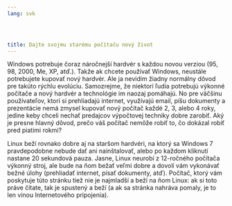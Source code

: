 ```yaml
---
lang: svk
﻿



title: Dajte svojmu starému počítaču nový život
---
```


Windows potrebuje čoraz náročnejší hardvér s  každou novou verziou (95, 98, 2000, Me, XP, atď.). Takže ak chcete používať Windows, neustále potrebujete kupovať nový hardvér. Ale ja nevidím žiadny normálny dôvod pre takúto rýchlu evolúciu. Samozrejme, že niektorí ľudia potrebujú výkonné počítače a nový hardvér a technológie im naozaj pomáhajú. No pre väčšinu používateľov, ktorí si prehliadajú internet, využívajú email, píšu dokumenty a prezentácie nemá zmysel kupovať nový počítač každé 2, 3, alebo 4 roky, jedine keby chceli nechať predajcov výpočtovej techniky dobre zarobiť. Aký je presne hlavný dôvod, prečo váš počítač nemôže robiť to, čo dokázal robiť pred piatimi rokmi?

Linux beží rovnako dobre aj na staršom hardvéri, na ktorý sa Windows 7 pravdepodobne nebude dať ani nainštalovať, alebo po každom kliknutí nastane 20 sekundová pauza. Jasne, Linux neurobí z 12-ročného počítača výkonný stroj, ale bude na ňom bežať veľmi dobre a dovolí vám vykonávať bežné úlohy (prehliadať internet, písať dokumenty, atď). Počítač, ktorý vám poskytuje túto stránku tiež nie je najmladší a beží na ňom Linux: ak si toto práve čítate, tak je spustený a beží (a ak sa stránka nahráva pomaly, je to len vinou Internetového pripojenia).




